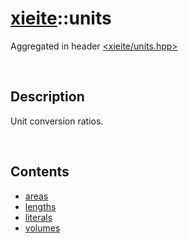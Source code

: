 # [xieite](./xieite.md)\:\:units
Aggregated in header [<xieite/units.hpp>](../include/xieite/units.hpp)

&nbsp;

## Description
Unit conversion ratios.

&nbsp;

## Contents
- [areas](./namespaces/units/areas.md)
- [lengths](./namespaces/units/lengths.md)
- [literals](./namespaces/units/literals.md)
- [volumes](./namespaces/units/volumes.md)
